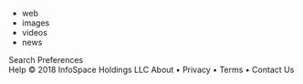 *   web
*   images
*   videos
*   news

Search Preferences  
Help © 2018 InfoSpace Holdings LLC About • Privacy • Terms • Contact Us